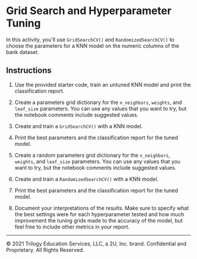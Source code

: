 # Grid Search and Hyperparameter Tuning

In this activity, you'll use `GridSearchCV()` and `RandomizedSearchCV()` to choose the parameters for a KNN model on the numeric columns of the bank dataset.

## Instructions

1. Use the provided starter code, train an untuned KNN model and print the classification report.

2. Create a parameters grid dictionary for the `n_neighbors`, `weights`, and `leaf_size` parameters. You can use any values that you want to try, but the notebook comments include suggested values.

3. Create and train a `GridSearchCV()` with a KNN model.

4. Print the best parameters and the classification report for the tuned model.

5. Create a random parameters grid dictionary for the `n_neighbors`, `weights`, and `leaf_size` parameters. You can use any values that you want to try, but the notebook comments include suggested values.

6. Create and train a `RandomizedSearchCV()` with a KNN model.

7. Print the best parameters and the classification report for the tuned model.

8. Document your interpretations of the results. Make sure to specify what the best settings were for each hyperparameter tested and how much improvement the tuning grids made to the accuracy of the model, but feel free to include other metrics in your report.

- - -

© 2021 Trilogy Education Services, LLC, a 2U, Inc. brand. Confidential and Proprietary. All Rights Reserved.

